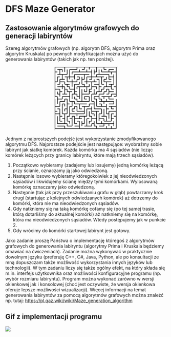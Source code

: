 
# DFS Maze Generator

## Zastosowanie algorytmów grafowych do generacji labiryntów

Szereg algorytmów grafowych (np. algorytm DFS, algorytm Prima oraz algorytm Kruskala) po pewnych modyfikacjach można użyć do generowania labiryntów (takich jak np. ten poniżej).

<p align="center">
  <img width="200" height="200" src="img.png">
</p>


Jednym z najprostszych podejść jest wykorzystanie zmodyfikowanego algorytmu DFS.
Najprostsze podejście jest następujące:  wyobraźmy sobie labirynt jak siatkę komórek. Każda komórka ma 4 sąsiadów (nie licząc komórek leżących przy granicy labiryntu, które mają trzech sąsiadów).
1)	Początkowo wybieramy (zadajemy lub losujemy) jedną komórkę leżącą przy ścianie, oznaczamy ją jako odwiedzoną.
2)	Następnie losowo wybieramy któregokolwiek z jej nieodwiedzonych sąsiadów i likwidujemy ścianę między tymi komórkami. Wylosowaną komórkę oznaczamy jako odwiedzoną.
3)	Następnie (tak jak przy przeszukiwaniu grafu w głąb) powtarzamy krok drugi (startując z kolejnych odwiedzanych komórek) aż dotrzemy do komórki, która nie ma nieodwiedzonych sąsiadów.
4)	Gdy natkniemy się na taką komórkę cofamy się (po tej samej trasie, którą dotarliśmy do aktualnej komórki) aż natkniemy się na komórkę, która ma nieodwiedzonych sąsiadów. Wtedy postępujemy jak w punkcie 2.
5)	Gdy wrócimy do komórki startowej labirynt jest gotowy.

Jako zadanie proszę Państwa o implementację któregoś z algorytmów grafowych do generowania labiryntu (algorytmy Prima i Kruskala będziemy omawiać na ćwiczeniach). Zadanie można wykonywać w praktycznie dowolnym języku (preferuję C++, C#, Java, Python, ale po konsultacji ze mną dopuszczam także możliwość wykorzystania innych języków lub technologii).
W tym zadaniu liczy się także ogólny efekt, na który składa się m.in. interfejs użytkownika oraz możliwości konfiguracyjne programu (np. wybór rozmiaru labiryntu). Program można wykonać zarówno w wersji okienkowej jak i konsolowej (choć jest oczywiste, że wersja okienkowa oferuje lepsze możliwości wizualizacji).
Więcej informacji na temat generowania labiryntów za pomocą algorytmów grafowych można znaleźć np. tutaj:  https://pl.qaz.wiki/wiki/Maze_generation_algorithm

## Gif z implementacji programu

![](gif.gif)
